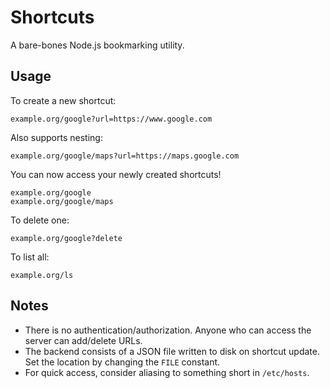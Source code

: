 # Shortcuts
A bare-bones Node.js bookmarking utility.

## Usage
To create a new shortcut:

    example.org/google?url=https://www.google.com
  
Also supports nesting:

    example.org/google/maps?url=https://maps.google.com

You can now access your newly created shortcuts!

    example.org/google
    example.org/google/maps

To delete one:

    example.org/google?delete
    
To list all:

    example.org/ls


## Notes
- There is no authentication/authorization. Anyone who can access the server can add/delete URLs.
- The backend consists of a JSON file written to disk on shortcut update. Set the location by changing the ``FILE`` constant.
- For quick access, consider aliasing to something short in ``/etc/hosts``.
